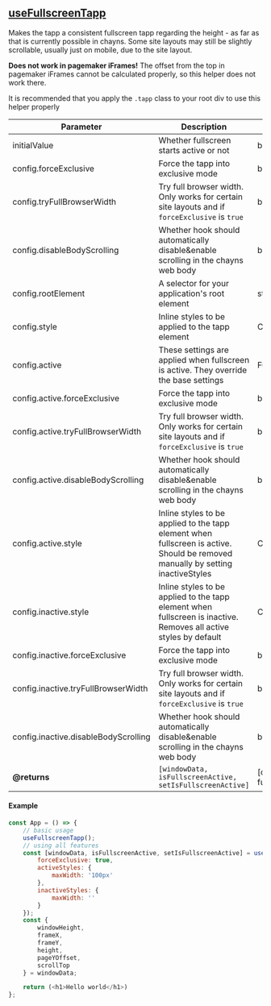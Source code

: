 ## [useFullscreenTapp](src/hooks/useFullscreenTapp.ts)

Makes the tapp a consistent fullscreen tapp regarding the height - as far as that is currently possible in chayns. Some
site layouts may still be slightly scrollable, usually just on mobile, due to the site layout.

**Does not work in pagemaker iFrames!** The offset from the top in pagemaker iFrames cannot be calculated properly, so
this helper does not work there.

It is recommended that you apply the `.tapp` class to your root div to use this helper properly

| Parameter | Description | Type | Default/required |
|------|--------------|-----------|-------------|
|initialValue | Whether fullscreen starts active or not | boolean | `true` |
|config.forceExclusive| Force the tapp into exclusive mode | boolean |`false`|
|config.tryFullBrowserWidth| Try full browser width. Only works for certain site layouts and if `forceExclusive` is `true` | boolean |`false`|
|config.disableBodyScrolling| Whether hook should automatically disable&enable scrolling in the chayns web body | boolean | `true` |
|config.rootElement| A selector for your application's root element | string | `'.tapp'` |
|config.style| Inline styles to be applied to the tapp element | CSSStyleDeclaration | `{}` |
|config.active | These settings are applied when fullscreen is active. They override the base settings | FullscreenTappConfig | `undefined` |
|config.active.forceExclusive| Force the tapp into exclusive mode | boolean |`false`|
|config.active.tryFullBrowserWidth| Try full browser width. Only works for certain site layouts and if `forceExclusive` is `true` | boolean |`false`|
|config.active.disableBodyScrolling| Whether hook should automatically disable&enable scrolling in the chayns web body | boolean | `true` |
|config.active.style| Inline styles to be applied to the tapp element when fullscreen is active. Should be removed manually by setting inactiveStyles | CSSStyleDeclaration |`{ height: "100vh", width: "100vw" }`|
|config.inactive.style| Inline styles to be applied to the tapp element when fullscreen is inactive. Removes all active styles by default | CSSStyleDeclaration |`{ height: "", width: "" }`|
|config.inactive.forceExclusive| Force the tapp into exclusive mode | boolean |`false`|
|config.inactive.tryFullBrowserWidth| Try full browser width. Only works for certain site layouts and if `forceExclusive` is `true` | boolean |`false`|
|config.inactive.disableBodyScrolling| Whether hook should automatically disable&enable scrolling in the chayns web body | boolean | `true` |
| **@returns** | `[windowData, isFullscreenActive, setIsFullscreenActive]` | [object, boolean, function(boolean)] | |

#### Example

```javascript
const App = () => {
    // basic usage
    useFullscreenTapp();
    // using all features
    const [windowData, isFullscreenActive, setIsFullscreenActive] = useFullscreenTapp(true, {
        forceExclusive: true,
        activeStyles: {
            maxWidth: '100px'
        },
        inactiveStyles: {
            maxWidth: ''
        }
    });
    const {
        windowHeight,
        frameX,
        frameY,
        height,
        pageYOffset,
        scrollTop
    } = windowData;

    return (<h1>Hello world</h1>)
};
```
